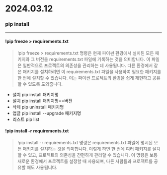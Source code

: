 # 2024.03.12


### pip install

---

#### !pip freeze > requirements.txt
>!pip freeze > requirements.txt 명령은 현재 파이썬 환경에서 설치된 모든 패키지와 그 버전을 requirements.txt 파일에 기록하는 것을 의미합니다. 이 파일은 일반적으로 프로젝트의 의존성을 관리하는 데 사용됩니다. 다른 환경에서 같은 패키지를 설치하려면 이 requirements.txt 파일을 사용하여 필요한 패키지를 한 번에 설치할 수 있습니다. 이는 파이썬 프로젝트의 환경을 쉽게 재현하고 공유할 수 있도록 도와줍니다.

- 설치 pip install 패키지명
- 설치 pip install 패키지명==버전
- 삭제 pip uninstall 패키지명
- 업글 pip install --upgrade 패키지명
- 리스트 pip list

#### !pip install -r requirements.txt
>!pip install -r requirements.txt 명령은 requirements.txt 파일에 명시된 모든 패키지를 설치하는 것을 의미합니다. 이렇게 하면 한 번에 여러 패키지를 설치할 수 있고, 프로젝트의 의존성을 간편하게 관리할 수 있습니다. 이 명령은 보통 새로운 환경에서 프로젝트를 설정할 때 사용되며, 다른 사람들과 프로젝트를 공유할 때도 사용됩니다.